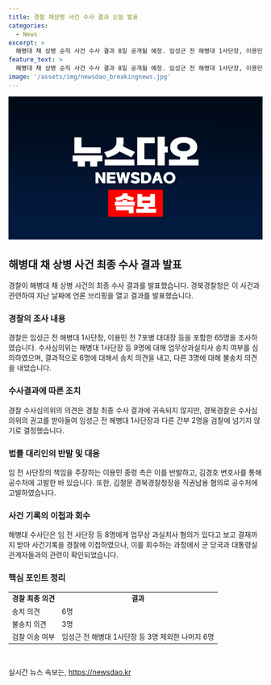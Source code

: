 ```yaml
---
title: 경찰 채상병 사건 수사 결과 오늘 발표
categories:
  - News
excerpt: >
  해병대 채 상병 순직 사건 수사 결과 8일 공개될 예정. 임성근 전 해병대 1사단장, 이용민 전 7포병 대대장 등 65명 조사. 수사심의위, 6명에 대해 송치 의견, 3명에 대해 불송치 의견 내다. 임 전 사단장 공수처에 고발, 김철문 경북청장 직권남용 혐의로 공수처 고발. 해병대 수사단, 국방부 장관 결재까지 받아 사건기록을 경찰에 이첩하려다 회수.
feature_text: >
  해병대 채 상병 순직 사건 수사 결과 8일 공개될 예정. 임성근 전 해병대 1사단장, 이용민 전 7포병 대대장 등 65명 조사. 수사심의위, 6명에 대해 송치 의견, 3명에 대해 불송치 의견 내다. 임 전 사단장 공수처에 고발, 김철문 경북청장 직권남용 혐의로 공수처 고발. 해병대 수사단, 국방부 장관 결재까지 받아 사건기록을 경찰에 이첩하려다 회수.
image: '/assets/img/newsdao_breakingnews.jpg'
---
```


<p><img src="/assets/img/newsdao_breakingnews.jpg" alt="firstkoreanews 속보" /></p>

<h2 data-ke-size="size26">해병대 채 상병 사건 최종 수사 결과 발표</h2>

<p data-ke-size="size16">경찰이 해병대 채 상병 사건의 최종 수사 결과를 발표했습니다. 경북경찰청은 이 사건과 관련하여 지난 날짜에 언론 브리핑을 열고 결과를 발표했습니다.</p>

<h3>경찰의 조사 내용</h3>

<p data-ke-size="size16">경찰은 임성근 전 해병대 1사단장, 이용민 전 7포병 대대장 등을 포함한 65명을 조사하였습니다. 수사심의위는 해병대 1사단장 등 9명에 대해 업무상과실치사 송치 여부를 심의하였으며, 결과적으로 6명에 대해서 송치 의견을 내고, 다른 3명에 대해 불송치 의견을 내었습니다.</p>

<h3>수사결과에 따른 조치</h3>

<p data-ke-size="size16">경찰 수사심의위의 의견은 경찰 최종 수사 결과에 귀속되지 않지만, 경북경찰은 수사심의위의 권고를 받아들여 임성근 전 해병대 1사단장과 다른 간부 2명을 검찰에 넘기지 않기로 결정했습니다.</p>

<h3>법률 대리인의 반발 및 대응</h3>

<p data-ke-size="size16">임 전 사단장의 책임을 주장하는 이용민 중령 측은 이를 반발하고, 김경호 변호사를 통해 공수처에 고발한 바 있습니다. 또한, 김철문 경북경찰청장을 직권남용 혐의로 공수처에 고발하였습니다.</p>

<h3>사건 기록의 이첩과 회수</h3>

<p data-ke-size="size16">해병대 수사단은 임 전 사단장 등 8명에게 업무상 과실치사 혐의가 있다고 보고 결재까지 받아 사건기록을 경찰에 이첩하였으나, 이를 회수하는 과정에서 군 당국과 대통령실 관계자들과의 관련이 확인되었습니다.</p>

<h3>핵심 포인트 정리</h3>

<table>
<tbody>
<tr>
<td style="text-align: center; height: 17px;"><b>경찰 최종 의견</b></td>
<td style="text-align: center; height: 17px;"><b>결과</b></td>
</tr>
<tr>
<td style="text-align: left; height: 17px;">송치 의견</td>
<td style="text-align: left; height: 17px;">6명</td>
</tr>
<tr>
<td style="text-align: left; height: 17px;">불송치 의견</td>
<td style="text-align: left; height: 17px;">3명</td>
</tr>
<tr>
<td style="text-align: left; height: 17px;">검찰 이송 여부</td>
<td style="text-align: left; height: 17px;">임성근 전 해병대 1사단장 등 3명 제외한 나머지 6명</td>
</tr>
</tbody>
</table>

<p data-ke-size="size16">&nbsp;</p>
실시간 뉴스 속보는, <a href="https://newsdao.kr" rel="dofollow">https://newsdao.kr</a>


